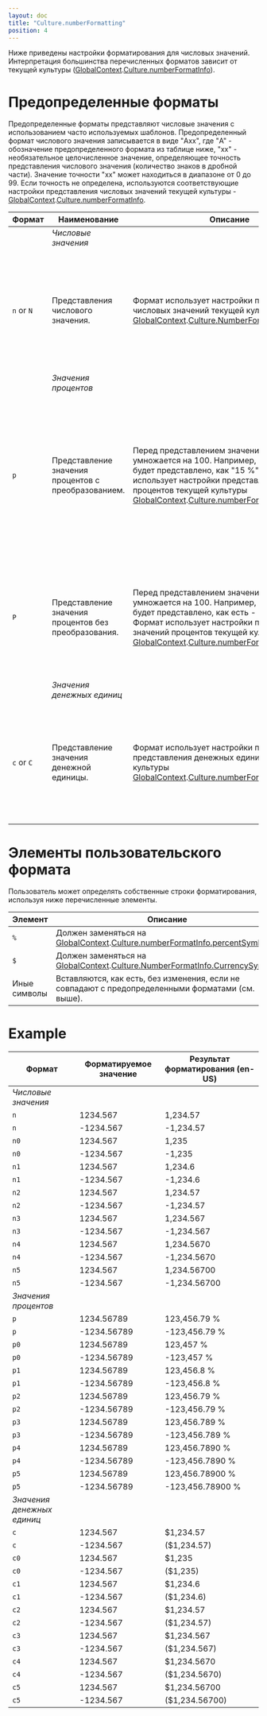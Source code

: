 ```yaml
---
layout: doc
title: "Culture.numberFormatting"
position: 4
---
```


Ниже приведены настройки форматирования для числовых значений.
Интерпретация большинства перечисленных форматов зависит от текущей культуры ([GlobalContext](../../GlobalContext/).[Culture.numberFormatInfo](../Culture.numberFormatInfo/)).

# Предопределенные форматы

Предопределенные форматы представляют числовые значения с использованием часто используемых шаблонов. Предопределенный формат числового значения записывается в виде "Axx", где "A" - обозначение предопределенного формата из таблице ниже, "xx" - необязательное целочисленное значение, определяющее точность представления числового значения (количество знаков в дробной части). Значение точности "xx" может находиться в диапазоне от 0 до 99. Если точность не определена, используются соответствующие настройки представления числовых значений текущей культуры - [GlobalContext](../../GlobalContext/).[Culture.numberFormatInfo](../Culture.numberFormatInfo/).

|Формат|Наименование|Описание|Пример|
|------|------------|--------|------|
| |_Числовые значения_| | |
|`n` or `N`|Представления числового значения.|Формат использует настройки представления числовых значений текущей культуры [GlobalContext](../../GlobalContext/).[Culture.NumberFormatInfo.Number](../Culture.numberFormatInfo/).|ru-RU, "n", 123.4567: "123,46",  ru-RU, "n3", 123.4567: "123,457", en-US, "n", 123.4567: "123.46", en-US, "n3", 123.4567: "123.457"|
| |_Значения процентов_| | |
|`p`|Представление значения процентов с преобразованием.|Перед представлением значение процентов умножается на 100. Например, значение "0.15" будет представлено, как "15 %". Формат использует настройки представления значений процентов текущей культуры [GlobalContext](../../GlobalContext/).[Culture.numberFormatInfo.Percent](../Culture.numberFormatInfo/).|ru-RU, "p", 123.4567: "12 345,67%", ru-RU, "p3", 123.4567: "12 345,670%", en-US, "p", 123.4567: "12,345.67 %", en-US, "p3", 123.4567: "12,345.670 %"|
|`P`|Представление значения процентов без преобразования.|Перед представлением значение процентов не умножается на 100. Например, значение "0.15" будет представлено, как есть - "0.15 %". Формат использует настройки представления значений процентов текущей культуры [GlobalContext](../../GlobalContext/).[Culture.numberFormatInfo.Percent](../Culture.numberFormatInfo/).|ru-RU, "P", 123.4567: "123,46%", ru-RU, "P3", 123.4567: "123,457%", en-US, "P", 123.4567: "123.46 %", en-US, "P3", 123.4567: "123.457 %"|
| |_Значения денежных единиц_| | |
|`c` or `C`|Представление значения денежной единицы.|Формат использует настройки представления представления денежных единиц текущей культуры [GlobalContext](../../GlobalContext/).[Culture.numberFormatInfo.Currency](../Culture.numberFormatInfo/).|ru-RU, "c", 123.4567: "123,46р.", ru-RU, "c3", 123.4567: "123,457р.", en-US, "c", 123.4567: "$123.46", en-US, "c3", 123.4567: "$123.457"|

# Элементы пользовательского формата

Пользователь может определять собственные строки форматирования, используя ниже перечисленные элементы.

|Элемент|Описание|
|-------|--------|
|`%`|Должен заменяться на [GlobalContext](../../GlobalContext/).[Culture.numberFormatInfo.percentSymbol](../Culture.numberFormatInfo/).|
|`$`|Должен заменяться на [GlobalContext](../../GlobalContext/).[Culture.NumberFormatInfo.CurrencySymbol](../Culture.numberFormatInfo/).|
|Иные символы|Вставляются, как есть, без изменения, если не совпадают с предопределенными форматами (см. выше).|

# Example

|Формат|Форматируемое значение|Результат форматирования (en-US)|
|------|----------------------|--------------------------------|
|_Числовые значения_| | |
|`n`|1234.567|1,234.57|
|`n`|-1234.567|-1,234.57|
|`n0`|1234.567|1,235|
|`n0`|-1234.567|-1,235|
|`n1`|1234.567|1,234.6|
|`n1`|-1234.567|-1,234.6|
|`n2`|1234.567|1,234.57|
|`n2`|-1234.567|-1,234.57|
|`n3`|1234.567|1,234.567|
|`n3`|-1234.567|-1,234.567|
|`n4`|1234.567|1,234.5670|
|`n4`|-1234.567|-1,234.5670|
|`n5`|1234.567|1,234.56700|
|`n5`|-1234.567|-1,234.56700|
|_Значения процентов_| | |
|`p`|1234.56789|123,456.79 %|
|`p`|-1234.56789|-123,456.79 %|
|`p0`|1234.56789|123,457 %|
|`p0`|-1234.56789|-123,457 %|
|`p1`|1234.56789|123,456.8 %|
|`p1`|-1234.56789|-123,456.8 %|
|`p2`|1234.56789|123,456.79 %|
|`p2`|-1234.56789|-123,456.79 %|
|`p3`|1234.56789|123,456.789 %|
|`p3`|-1234.56789|-123,456.789 %|
|`p4`|1234.56789|123,456.7890 %|
|`p4`|-1234.56789|-123,456.7890 %|
|`p5`|1234.56789|123,456.78900 %|
|`p5`|-1234.56789|-123,456.78900 %|
|_Значения денежных единиц_| | |
|`c`|1234.567|$1,234.57|
|`c`|-1234.567|($1,234.57)|
|`c0`|1234.567|$1,235|
|`c0`|-1234.567|($1,235)|
|`c1`|1234.567|$1,234.6|
|`c1`|-1234.567|($1,234.6)|
|`c2`|1234.567|$1,234.57|
|`c2`|-1234.567|($1,234.57)|
|`c3`|1234.567|$1,234.567|
|`c3`|-1234.567|($1,234.567)|
|`c4`|1234.567|$1,234.5670|
|`c4`|-1234.567|($1,234.5670)|
|`c5`|1234.567|$1,234.56700|
|`c5`|-1234.567|($1,234.56700)|
